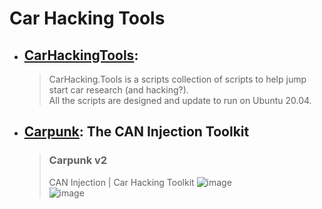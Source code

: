 # Car Hacking Tools
- ## [CarHackingTools](https://github.com/jgamblin/CarHackingTools): 
  > CarHacking.Tools is a scripts collection of scripts to help jump start car research (and hacking?). <br> All the scripts are designed and update to run on Ubuntu 20.04.
- ## [Carpunk](https://github.com/souravbaghz/Carpunk): The CAN Injection Toolkit
  > ### Carpunk v2 <br>
  > CAN Injection | Car Hacking Toolkit
  > ![image](https://user-images.githubusercontent.com/51442719/173345637-5fedadc1-24e1-4565-8040-76fa8b1e76c9.png) <br>
  > ![image](https://user-images.githubusercontent.com/51442719/173345693-d6c81d5c-bbbf-4573-bc0c-bbdb59a6d079.png)



